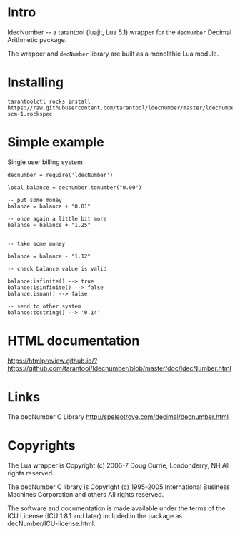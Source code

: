 # Intro

ldecNumber -- a tarantool (luajit, Lua 5.1) wrapper for the `decNumber` Decimal Arithmetic package.

The wrapper and `decNumber` library are built as a monolithic Lua module.

# Installing


```
tarantoolctl rocks install https://raw.githubusercontent.com/tarantool/ldecnumber/master/ldecnumber-scm-1.rockspec
```


# Simple example

Single user billing system

```
decnumber = require('ldecNumber')

local balance = decnumber.tonumber("0.00")

-- put some money
balance = balance + "0.01"

-- once again a little bit more
balance = balance + "1.25"


-- take some money

balance = balance - "1.12"

-- check balance value is valid

balance:isfinite() --> true
balance:isinfinite() --> false
balance:isnan() --> false

-- send to other system
balance:tostring() --> '0.14'

```

# HTML documentation

https://htmlpreview.github.io/?https://github.com/tarantool/ldecnumber/blob/master/doc/ldecNumber.html

# Links

The decNumber C Library
http://speleotrove.com/decimal/decnumber.html


# Copyrights

The Lua wrapper is
Copyright (c) 2006-7 Doug Currie, Londonderry, NH
All rights reserved.

The decNumber C library is
Copyright (c) 1995-2005 International Business Machines Corporation and others
All rights reserved.

The software and documentation is made available under the terms of the 
ICU License (ICU 1.8.1 and later) included in the package as 
decNumber/ICU-license.html.


